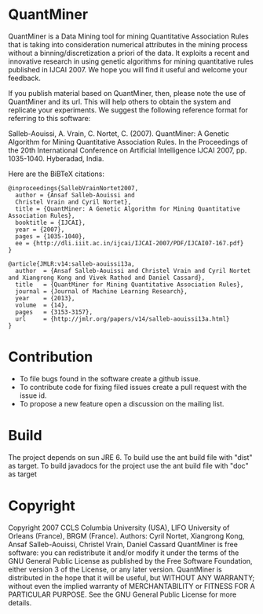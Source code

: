 QuantMiner
==========

QuantMiner is a Data Mining tool for mining Quantitative Association Rules that is taking into consideration numerical attributes in the mining process without a binning/discretization a priori of the data. It exploits a recent and innovative research in using genetic algorithms for mining quantitative rules published in IJCAI 2007. We hope you will find it useful and welcome your feedback.

If you publish material based on QuantMiner, then, please note the use of QuantMiner and its url. This will help others to obtain the system and replicate your experiments. We suggest the following reference format for referring to this software:

Salleb-Aouissi, A. Vrain, C. Nortet, C. (2007). QuantMiner: A Genetic Algorithm for Mining Quantitative Association Rules. In the Proceedings of the 20th International Conference on Artificial Intelligence IJCAI 2007, pp. 1035-1040. Hyberadad, India. 

Here are the BiBTeX citations:

```
@inproceedings{SallebVrainNortet2007,
  author = {Ansaf Salleb-Aouissi and
  Christel Vrain and Cyril Nortet},
  title = {QuantMiner: A Genetic Algorithm for Mining Quantitative Association Rules}, 
  booktitle = {IJCAI},
  year = {2007},
  pages = {1035-1040},
  ee = {http://dli.iiit.ac.in/ijcai/IJCAI-2007/PDF/IJCAI07-167.pdf}
}
```
```
@article{JMLR:v14:salleb-aouissi13a,
  author  = {Ansaf Salleb-Aouissi and Christel Vrain and Cyril Nortet and Xiangrong Kong and Vivek Rathod and Daniel Cassard},
  title   = {QuantMiner for Mining Quantitative Association Rules},
  journal = {Journal of Machine Learning Research},
  year    = {2013},
  volume  = {14},
  pages   = {3153-3157},
  url     = {http://jmlr.org/papers/v14/salleb-aouissi13a.html}
}
```

Contribution
====
- To file bugs found in the software create a github issue.
- To contribute code for fixing filed issues create a pull request with the issue id.
- To propose a new feature open a discussion on the mailing list.

Build
====
The project depends on sun JRE 6. To build use the ant build file with "dist" as target.
To build javadocs for the project use the ant build file with "doc" as target

Copyright
====
Copyright 2007 CCLS Columbia University (USA), LIFO University of Orleans (France), BRGM (France). Authors: Cyril Nortet, Xiangrong Kong, Ansaf Salleb-Aouissi, Christel Vrain, Daniel Cassard
QuantMiner is free software: you can redistribute it and/or modify it under the terms of the GNU General Public License as published by the Free Software Foundation, either version 3 of the License, or any later version.
QuantMiner is distributed in the hope that it will be useful, but WITHOUT ANY WARRANTY; without even the implied warranty of MERCHANTABILITY or FITNESS FOR A PARTICULAR PURPOSE. See the GNU General Public License for more details.

